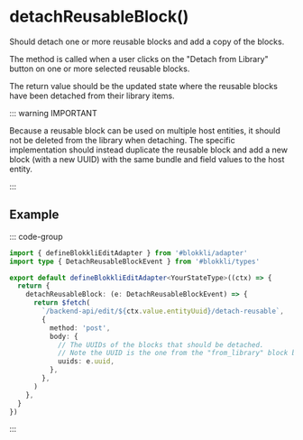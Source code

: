 # detachReusableBlock()

Should detach one or more reusable blocks and add a copy of the blocks.

The method is called when a user clicks on the "Detach from Library" button on
one or more selected reusable blocks.

The return value should be the updated state where the reusable blocks have been
detached from their library items.

::: warning IMPORTANT

Because a reusable block can be used on multiple host entities, it should not be
deleted from the library when detaching. The specific implementation should
instead duplicate the reusable block and add a new block (with a new UUID) with
the same bundle and field values to the host entity.

:::

## Example

::: code-group

```typescript [~/app/blokkli.editAdapter.ts]
import { defineBlokkliEditAdapter } from '#blokkli/adapter'
import type { DetachReusableBlockEvent } from '#blokkli/types'

export default defineBlokkliEditAdapter<YourStateType>((ctx) => {
  return {
    detachReusableBlock: (e: DetachReusableBlockEvent) => {
      return $fetch(
        `/backend-api/edit/${ctx.value.entityUuid}/detach-reusable`,
        {
          method: 'post',
          body: {
            // The UUIDs of the blocks that should be detached.
            // Note the UUID is the one from the "from_library" block bundle, *NOT* the library item UUID or the block referenced in the library item.
            uuids: e.uuid,
          },
        },
      )
    },
  }
})
```

:::

